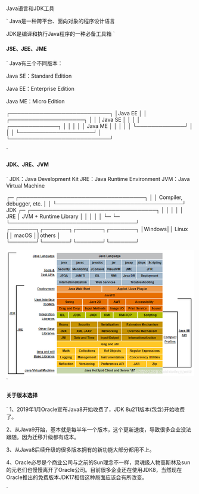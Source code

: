 ## 

Java语言和JDK工具

`
  Java是一种跨平台、面向对象的程序设计语言

  JDK是编译和执行Java程序的一种必备工具箱
`

#### JSE、JEE、JME
`
  Java有三个不同版本：

  Java SE：Standard Edition

  Java EE：Enterprise Edition

  Java ME：Micro Edition

  ┌───────────────────────────┐
  │Java EE                    │
  │    ┌────────────────────┐ │
  │    │Java SE             │ │
  │    │    ┌─────────────┐ │ │
  │    │    │   Java ME   │ │ │
  │    │    └─────────────┘ │ │
  │    └────────────────────┘ │
  └───────────────────────────┘

`

#### JDK、JRE、JVM

`
JDK：Java Development Kit
JRE：Java Runtime Environment
JVM：Java Virtual Machine

  ┌─    ┌──────────────────────────────────┐
  │     │     Compiler, debugger, etc.     │
  │     └──────────────────────────────────┘
 JDK ┌─ ┌──────────────────────────────────┐
  │  │  │                                  │
  │ JRE │      JVM + Runtime Library       │
  │  │  │                                  │
  └─ └─ └──────────────────────────────────┘
        ┌───────┐┌───────┐┌───────┐┌───────┐
        │Windows││ Linux ││ macOS ││others │
        └───────┘└───────┘└───────┘└───────┘

![rel](../images/relation.png)
`

#### 关于版本选择

`
1、2019年1月Oracle宣布Java8开始收费了，JDK 8u211版本(包含)开始收费了。

2、从Java9开始，基本就是每半年一个版本，这个更新速度，导致很多企业没法跟随。因为迁移升级都有成本。

3、从Java8后续升级的很多版本拥有的新功能大部分都用不上。

4、Oracle必尽是个商业公司与之前的Sun理念不一样，灵魂级人物高斯林及sun的元老们也慢慢离开了Oracle公司。目前很多企业还在使用JDK8，当然现在Oracle推出的免费版本JDK17相信这种局面应该会有所改变。

`
